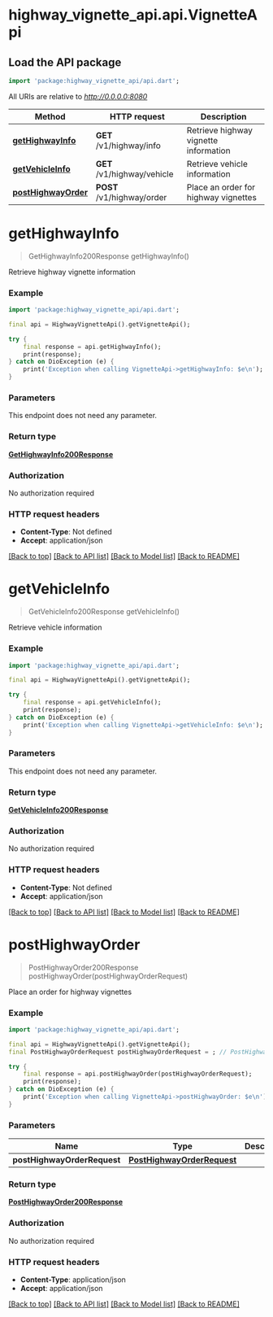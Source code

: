 # highway_vignette_api.api.VignetteApi

## Load the API package
```dart
import 'package:highway_vignette_api/api.dart';
```

All URIs are relative to *http://0.0.0.0:8080*

Method | HTTP request | Description
------------- | ------------- | -------------
[**getHighwayInfo**](VignetteApi.md#gethighwayinfo) | **GET** /v1/highway/info | Retrieve highway vignette information
[**getVehicleInfo**](VignetteApi.md#getvehicleinfo) | **GET** /v1/highway/vehicle | Retrieve vehicle information
[**postHighwayOrder**](VignetteApi.md#posthighwayorder) | **POST** /v1/highway/order | Place an order for highway vignettes


# **getHighwayInfo**
> GetHighwayInfo200Response getHighwayInfo()

Retrieve highway vignette information

### Example
```dart
import 'package:highway_vignette_api/api.dart';

final api = HighwayVignetteApi().getVignetteApi();

try {
    final response = api.getHighwayInfo();
    print(response);
} catch on DioException (e) {
    print('Exception when calling VignetteApi->getHighwayInfo: $e\n');
}
```

### Parameters
This endpoint does not need any parameter.

### Return type

[**GetHighwayInfo200Response**](GetHighwayInfo200Response.md)

### Authorization

No authorization required

### HTTP request headers

 - **Content-Type**: Not defined
 - **Accept**: application/json

[[Back to top]](#) [[Back to API list]](../README.md#documentation-for-api-endpoints) [[Back to Model list]](../README.md#documentation-for-models) [[Back to README]](../README.md)

# **getVehicleInfo**
> GetVehicleInfo200Response getVehicleInfo()

Retrieve vehicle information

### Example
```dart
import 'package:highway_vignette_api/api.dart';

final api = HighwayVignetteApi().getVignetteApi();

try {
    final response = api.getVehicleInfo();
    print(response);
} catch on DioException (e) {
    print('Exception when calling VignetteApi->getVehicleInfo: $e\n');
}
```

### Parameters
This endpoint does not need any parameter.

### Return type

[**GetVehicleInfo200Response**](GetVehicleInfo200Response.md)

### Authorization

No authorization required

### HTTP request headers

 - **Content-Type**: Not defined
 - **Accept**: application/json

[[Back to top]](#) [[Back to API list]](../README.md#documentation-for-api-endpoints) [[Back to Model list]](../README.md#documentation-for-models) [[Back to README]](../README.md)

# **postHighwayOrder**
> PostHighwayOrder200Response postHighwayOrder(postHighwayOrderRequest)

Place an order for highway vignettes

### Example
```dart
import 'package:highway_vignette_api/api.dart';

final api = HighwayVignetteApi().getVignetteApi();
final PostHighwayOrderRequest postHighwayOrderRequest = ; // PostHighwayOrderRequest | 

try {
    final response = api.postHighwayOrder(postHighwayOrderRequest);
    print(response);
} catch on DioException (e) {
    print('Exception when calling VignetteApi->postHighwayOrder: $e\n');
}
```

### Parameters

Name | Type | Description  | Notes
------------- | ------------- | ------------- | -------------
 **postHighwayOrderRequest** | [**PostHighwayOrderRequest**](PostHighwayOrderRequest.md)|  | 

### Return type

[**PostHighwayOrder200Response**](PostHighwayOrder200Response.md)

### Authorization

No authorization required

### HTTP request headers

 - **Content-Type**: application/json
 - **Accept**: application/json

[[Back to top]](#) [[Back to API list]](../README.md#documentation-for-api-endpoints) [[Back to Model list]](../README.md#documentation-for-models) [[Back to README]](../README.md)

